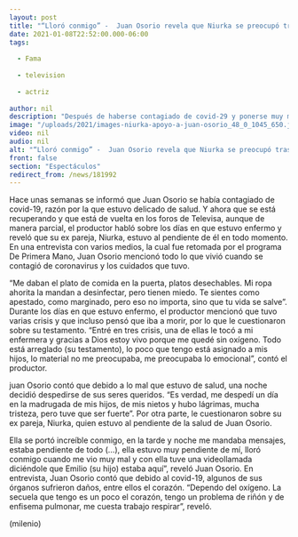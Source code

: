 ```yaml
---
layout: post
title: "“Lloró conmigo” -  Juan Osorio revela que Niurka se preocupó tras contagio de covid-19"
date: 2021-01-08T22:52:00.000-06:00
tags:
  
  - Fama
  
  - television
  
  - actriz
  
author: nil
description: "Después de haberse contagiado de covid-29 y ponerse muy mal, Juan Osorio reveló que durante este tiempo su ex pareja, Niurka, estuvo al pendiente de él. "
image: "/uploads/2021/images-niurka-apoyo-a-juan-osorio_48_0_1045_650.jpg"
video: nil
audio: nil
alt: "“Lloró conmigo” -  Juan Osorio revela que Niurka se preocupó tras contagio de covid-19"
front: false
section: "Espectáculos"
redirect_from: /news/181992
---
```


Hace unas semanas se informó que Juan Osorio se había contagiado de covid-19, razón por la que estuvo delicado de salud. Y ahora que se está recuperando y que está de vuelta en los foros de Televisa, aunque de manera parcial, el productor habló sobre los días en que estuvo enfermo y reveló que su ex pareja, Niurka, estuvo al pendiente de él en todo momento. En una entrevista con varios medios, la cual fue retomada por el programa De Primera Mano, Juan Osorio mencionó todo lo que vivió cuando se contagió de coronavirus y los cuidados que tuvo. 

“Me daban el plato de comida en la puerta, platos desechables. Mi ropa ahorita la mandan a desinfectar, pero tienen miedo. Te sientes como apestado, como marginado, pero eso no importa, sino que tu vida se salve”. Durante los días en que estuvo enfermo, el productor mencionó que tuvo varias crisis y que incluso pensó que iba a morir, por lo que le cuestionaron sobre su testamento. “Entré en tres crisis, una de ellas le tocó a mi enfermera y gracias a Dios estoy vivo porque me quedé sin oxígeno. Todo está arreglado (su testamento), lo poco que tengo está asignado a mis hijos, lo material no me preocupaba, me preocupaba lo emocional”, contó el productor. 

juan Osorio contó que debido a lo mal que estuvo de salud, una noche decidió despedirse de sus seres queridos. “Es verdad, me despedí un día en la madrugada de mis hijos, de mis nietos y hubo lágrimas, mucha tristeza, pero tuve que ser fuerte”. Por otra parte, le cuestionaron sobre su ex pareja, Niurka, quien estuvo al pendiente de la salud de Juan Osorio. 

Ella se portó increíble conmigo, en la tarde y noche me mandaba mensajes, estaba pendiente de todo (…), ella estuvo muy pendiente de mí, lloró conmigo cuando me vio muy mal y con ella tuve una videollamada diciéndole que Emilio (su hijo) estaba aquí”, reveló Juan Osorio. En entrevista, Juan Osorio contó que debido al covid-19, algunos de sus órganos sufrieron daños, entre ellos el corazón. “Dependo del oxígeno. La secuela que tengo es un poco el corazón, tengo un problema de riñón y de enfisema pulmonar, me cuesta trabajo respirar”, reveló. 

(milenio)
